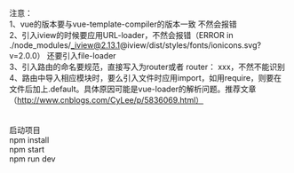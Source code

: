 注意：<br />
1、vue的版本要与vue-template-compiler的版本一致 不然会报错 <br />
2、引入iview的时候要应用URL-loader，不然会报错（ERROR in ./node_modules/_iview@2.13.1@iview/dist/styles/fonts/ionicons.svg?v=2.0.0）
还要引入file-loader <br />
3、引入路由的命名要规范，直接写入为router或者 router： xxx，不然不能识别 <br />
4、路由中导入相应模块时，要么引入文件时应用import，如用require，则要在文件后加上.default。具体原因可能是vue-loader的解析问题。推荐文章（http://www.cnblogs.com/CyLee/p/5836069.html） <br />
<br /><br />
启动项目 <br />
npm install <br />
npm start <br />
npm run dev